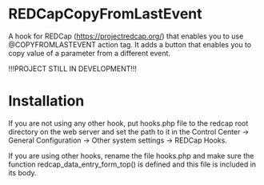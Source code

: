 # REDCapCopyFromLastEvent
A hook for REDCap (https://projectredcap.org/) that enables you to use @COPYFROMLASTEVENT action tag. It adds a button that enables you to copy value of a parameter from a different event.


!!!PROJECT STILL IN DEVELOPMENT!!!

# Installation
If you are not using any other hook, put hooks.php file to the redcap root directory on the web server and set the path to it in the Control Center -> General Configuration -> Other system settings -> REDCap Hooks.

If you are using other hooks, rename the file hooks.php and make sure the function redcap_data_entry_form_top() is defined and this file is included in its body.
